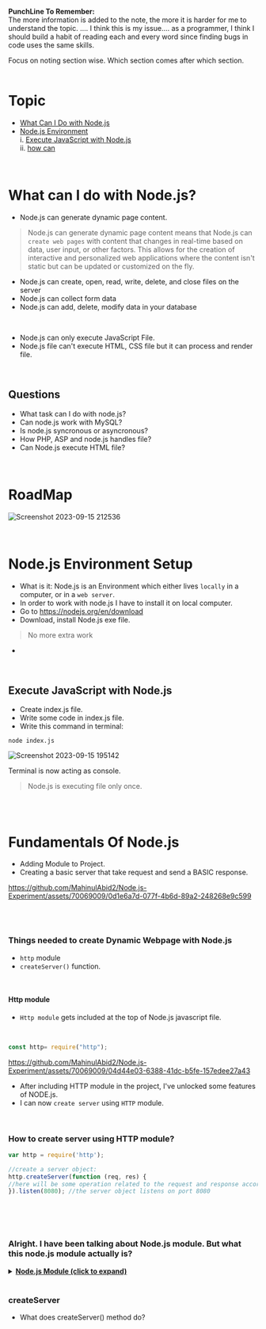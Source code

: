 <b> PunchLine To Remember:</b> <br> The more information is added to the note, the more it is harder for me to understand the topic.
.... I think this is my issue.... as a programmer, I think I should build a habit of reading each and every word since finding bugs in code uses the same skills.

Focus on noting section wise. Which section comes after which section.
<br>
<br>


# Topic
* [What Can I Do with Node.js](#what-can-i-do-with-nodejs) <br>
* [Node.js Environment](#nodejs-environment) <br>
        i. [Execute JavaScript with Node.js](#execute-javascript-with-nodejs) <br>
        ii. [how can ](#creating-webpage-with-nodejs)



<br>



# What can I do with Node.js?

* Node.js can generate dynamic page content.
> Node.js can generate dynamic page content means that Node.js can `create web pages` with content that changes in real-time based on data, user input, or other factors. This allows for the creation of interactive and personalized web applications where the content isn't static but can be updated or customized on the fly.
* Node.js can create, open, read, write, delete, and close files on the server
* Node.js can collect form data
* Node.js can add, delete, modify data in your database

<br>

* Node.js can only execute JavaScript File.
* Node.js file can't execute HTML, CSS file but it can process and render file.

<br>

 ## Questions
* What task can I do with node.js?
* Can node.js work with MySQL?
* Is node.js syncronous or asyncronous?
* How PHP, ASP and node.js handles file?
* Can Node.js execute HTML file?

<br>

# RoadMap
![Screenshot 2023-09-15 212536](https://github.com/MahinulAbid2/Node.js-Experiment/assets/70069009/884c571e-46f9-4896-abc9-c590bfae903c)


<br>

# Node.js Environment Setup
* What is it: Node.js is an Environment which either lives `locally` in a computer, or in a `web server`.
* In order to work with node.js I have to install it on local computer.
* Go to https://nodejs.org/en/download
* Download, install Node.js exe file.
> No more extra work
* 

<br>

## Execute JavaScript with Node.js
* Create index.js file.
* Write some code in index.js file.
* Write this command in terminal:
```console
node index.js
```

![Screenshot 2023-09-15 195142](https://github.com/MahinulAbid2/Node.js-Experiment/assets/70069009/5b706a96-3e73-4b77-bff6-125a91bf8492)

Terminal is now acting as console. 

> Node.js is executing file only once.


<br>

<br>

# Fundamentals Of Node.js
* Adding Module to Project.
* Creating a basic server that take request and send a BASIC response.

https://github.com/MahinulAbid2/Node.js-Experiment/assets/70069009/0d1e6a7d-077f-4b6d-89a2-248268e9c599


<br>
<br>

### Things needed to create Dynamic Webpage with Node.js
* `http` module
* `createServer()` function.

<br>



#### Http module 
* `Http module` gets included at the top of Node.js javascript file.

  <br>
  


```javascript
const http= require("http");
```
https://github.com/MahinulAbid2/Node.js-Experiment/assets/70069009/04d44e03-6388-41dc-b5fe-157edee27a43


* After including HTTP module in the project, I've unlocked some features of NODE.js.
* I can now `create server` using `HTTP` module.

<br>

### How to create server using HTTP module?

```javascript
var http = require('http');

//create a server object:
http.createServer(function (req, res) {
//here will be some operation related to the request and response according to the request.
}).listen(8080); //the server object listens on port 8080
```
<br>
<br>
<br>

### Alright. I have been talking about Node.js module. But what this node.js module actually is?

<details>
<summary> <ins> <b>Node.js Module (click to expand)</b> </ins></summary>


  # what is Node.js Module?

  * Up above in the example, first I used `const http = require('http');`
  * Fun Fact: The `require function` is specific to Node.js. I can not use it in normal javascript which runs in the browser.
  * Think this `http` as an object. If this `http` object has a method(function) name `greet`, How would I execute/call the method(function)?
  * `http.greet()` - this is how to call the method which is in http object.
  * <ins> Again, this is just imaginary example. </ins>

```javascript
const http= require("http");
// imported the http object.
// now that object has a method named "createServer()" which takes a function as parameter.

http.createServer("this takes an anonymous function as parameter");

http.createServer(("this anonymoys function takes two parameter")=>{});
// first parameter is the "request" parameter. which is an object.
// second parameter is "response" object.
// NOTE THAT: both the parameters are OBJECT.


``` 
</details>


<br>

### createServer
* What does createServer() method do?

